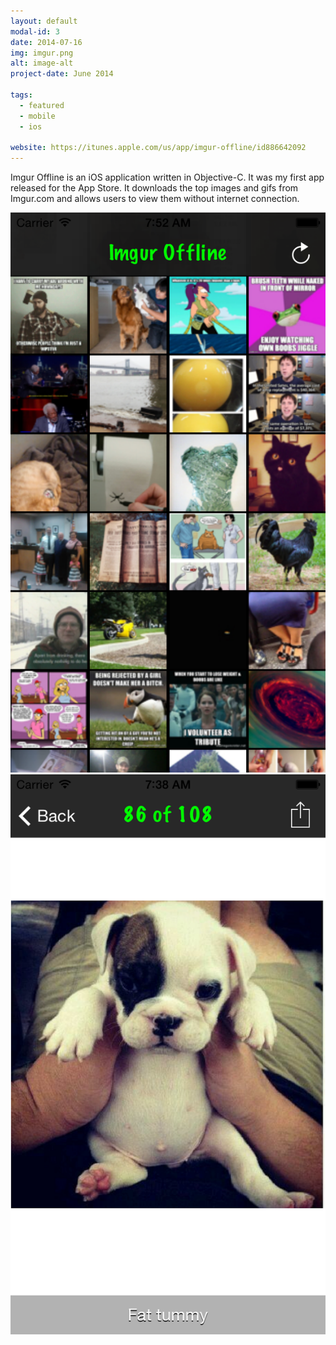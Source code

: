 ```yaml
---
layout: default
modal-id: 3
date: 2014-07-16
img: imgur.png
alt: image-alt
project-date: June 2014

tags:
  - featured
  - mobile
  - ios
  
website: https://itunes.apple.com/us/app/imgur-offline/id886642092
---
```

Imgur Offline is an iOS application written in Objective-C. It was my first app released for the App Store. It downloads the top images and gifs from Imgur.com and allows users to view them without internet connection.

<div class="col-md-6">
	<img src="img/imgur/1.png" class="img-responsive img-centered" alt="Screenshot">
</div>
<div class="col-md-6">
	<img src="img/imgur/2.png" class="img-responsive img-centered" alt="Screenshot">
</div>